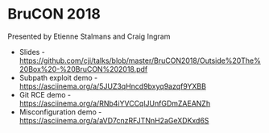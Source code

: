 # BruCON 2018

Presented by Etienne Stalmans and Craig Ingram

* Slides - https://github.com/cji/talks/blob/master/BruCON2018/Outside%20The%20Box%20-%20BruCON%202018.pdf
* Subpath exploit demo - https://asciinema.org/a/5JUZ3qHncd9bxyq9azqf9YXBB
* Git RCE demo - https://asciinema.org/a/RNb4iYVCCqlJUnfGDmZAEANZh
* Misconfiguration demo - https://asciinema.org/a/aVD7cnzRFJTNnH2aGeXDKxd6S
